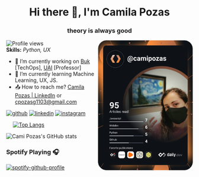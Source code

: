 <h1 align = "center"> Hi there 👋, I'm Camila Pozas</h1>
<h3 align = "center"> theory is always good </h3>

<a href="https://api.daily.dev/get?r=camipozas" target="_blank">
    <img
      width="256"
      align="right"
      src="https://github.com/camipozas/camipozas/blob/main/devcard.svg"
    />
  </a>

![Profile views](https://gpvc.arturio.dev/camipozas)  
**Skills:** *Python, UX*

- 🔭 I’m currently working on [Buk](https://www.buk.cl/) [TechOps], [UAI](https://www.uai.cl/) [Professor]
- 🌱 I’m currently learning Machine Learning, UX, JS. 
- 📤 How to reach me? [Camila Pozas | LinkedIn](https://www.linkedin.com/in/camila-pozas-garcia/) or [cpozasg1103@gmail.com](cpozasg1103@gmail.com)

[<img src='https://cdn.jsdelivr.net/npm/simple-icons@3.0.1/icons/github.svg' alt='github' height='40'>](https://github.com/camipozas)  [<img src='https://cdn.jsdelivr.net/npm/simple-icons@3.0.1/icons/linkedin.svg' alt='linkedin' height='40'>](https://www.linkedin.com/in/https://www.linkedin.com/in/camila-pozas-garcia//)  [<img src='https://cdn.jsdelivr.net/npm/simple-icons@3.0.1/icons/instagram.svg' alt='instagram' height='40'>](https://www.instagram.com/https://www.instagram.com/camipozas_//) 

<a href='https://github.com/pricing'></a> 
[![Top Langs](https://github-readme-stats.vercel.app/api/top-langs/?username=camipozas&layout=compact&theme=github_dark&count_private=false)](https://github.com/camipozas/github-readme-stats)

![Cami Pozas's GitHub stats](https://github-readme-stats.vercel.app/api?username=camipozas&theme=github_dark&show_icons=true&count_private=false) 

### Spotify Playing 🎧
[![spotify-github-profile](https://spotify-github-profile.vercel.app/api/view?uid=camipozas11&cover_image=true&theme=novatorem&bar_color=53b14f&bar_color_cover=true)](https://spotify-github-profile.vercel.app/api/view?uid=camipozas11&redirect=true)
